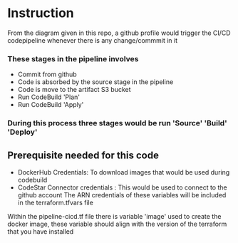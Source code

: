 # Instruction

From the diagram given in this repo, a github profile would trigger the CI/CD codepipeline whenever there is any change/commmit in it 

### These stages in the pipeline involves

- Commit from github
- Code is absorbed by the source stage in the pipeline
- Code is move to the artifact S3 bucket
- Run CodeBuild 'Plan'
- Run CodeBuild 'Apply'

### During this process three stages would be run 'Source' 'Build' 'Deploy'

## Prerequisite needed for this code

- DockerHub Credentials: To download images that would be used during codebuild
- CodeStar Connector credentials : This would be used to connect to the github account
The ARN credentials of these variables will be included in the terraform.tfvars file

Within the pipeline-cicd.tf file there is variable 'image' used to create the docker image, these variable should align with the version of the terraform that you have installed